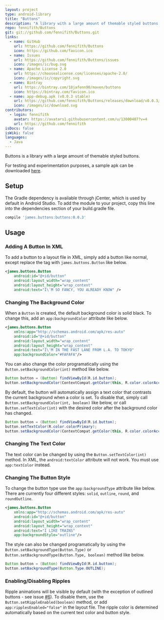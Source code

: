 ```yaml
---
layout: project
type: android-library
title: "Buttons"
description: "A library with a large amount of themable styled buttons."
repo: fennifith/Buttons
git: git://github.com/fennifith/Buttons.git
links:
  - name: GitHub
    url: https://github.com/fennifith/Buttons
    icon: https://github.com/favicon.ico
  - name: Issues
    url: https://github.com/fennifith/Buttons/issues
    icon: /images/ic/bug.svg
  - name: Apache License 2.0
    url: https://choosealicense.com/licenses/apache-2.0/
    icon: /images/ic/copyright.svg
  - name: Bintray
    url: https://bintray.com/18jafenn90/maven/buttons
    icon: https://bintray.com/favicon.ico
  - name: app-debug.apk (v0.0.3 stable)
    url: https://github.com/fennifith/Buttons/releases/download/v0.0.3/app-debug.apk
    icon: /images/ic/download.svg
contributors:
  - login: fennifith
    avatar: https://avatars1.githubusercontent.com/u/13000407?v=4
    url: https://github.com/fennifith
isDocs: false
isWiki: false
languages:
  - Java
---
```


Buttons is a library with a large amount of themable styled buttons.

For testing and experimentation purposes, a sample apk can be downloaded [here](https://jfenn.me/about/releases/?Buttons).

## Setup
The Gradle dependency is available through jCenter, which is used by default in Android Studio. To add the module to your project, copy this line into the dependencies section of your build.gradle file.

``` gradle
compile 'james.buttons:buttons:0.0.3'
```

## Usage

### Adding A Button In XML
To add a button to a layout file in XML, simply add a button like normal, except replace the tag with `james.buttons.Button` like below.

``` xml
<james.buttons.Button
    android:id="@+id/button"
    android:layout_width="wrap_content"
    android:layout_height="wrap_content"
    android:text="I\`M SO FANCY, YOU ALREADY KNOW" />
```

### Changing The Background Color
When a `Button` is created, the default background color is solid black. To change this, add an `app:backgroundColor` attribute like below.

``` xml
<james.buttons.Button
    xmlns:app="http://schemas.android.com/apk/res-auto"
    android:id="@+id/button"
    android:layout_width="wrap_content"
    android:layout_height="wrap_content"
    android:text="I\'M IN THE FAST LANE FROM L.A. TO TOKYO"
    app:backgroundColor="#FAFAFA"/>
```


You can also change the color programatically using the `Button.setBackgroundColor(int)` method like below.

``` java
Button button = (Button) findViewById(R.id.button);
button.setBackgroundColor(ContextCompat.getColor(this, R.color.colorAccent));
```

By default, the button will automatically assign a text color that contrasts the current background when a color is set. To disable that, simply call `Button.setBackgroundColor(int, boolean)` like below, or call `Button.setTextColor(int)` with the desired color after the background color has changed.

``` java
Button button = (Button) findViewById(R.id.button);
button.setTextColor(R.color.colorPrimary);
button.setBackgroundColor(ContextCompat.getColor(this, R.color.colorAccent), false);
```

### Changing The Text Color
The text color can be changed by using the `Button.setTextColor(int)` method. In XML, the `android:textColor` attribute will not work. You must use `app:textColor` instead.

### Changing The Button Style
To change the button type use the `app:backgroundType` attribute like below. There are currently four different styles: `solid`, `outline`, `round`, and `roundOutline`.

``` xml
<james.buttons.Button
    xmlns:app="http://schemas.android.com/apk/res-auto"
    android:id="@+id/button"
    android:layout_width="wrap_content"
    android:layout_height="wrap_content"
    android:text="I LIKE TRAINS"
    app:backgroundStyle="outline"/>
```

The style can also be changed programatically by using the `Button.setBackgroundType(Button.Type)` or `Button.setBackgroundType(Button.Type, boolean)` method like below.

``` java
Button button = (Button) findViewById(R.id.button);
button.setBackgroundType(Button.Type.OUTLINE);
```

### Enabling/Disabling Ripples
Ripple animations will be visible by default (with the exception of outlined buttons - see issue [#6](https://github.com/TheAndroidMaster/Buttons/issues/6)). To disable them, use the `Button.setRippleEnabled(boolean)` method, or add `app:ripplesEnabled="false"` in the layout file. The ripple color is determined automatically based on the current text color and button style.
